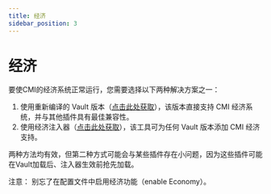 ```yaml
---
title: 经济
sidebar_position: 3
---
```


# 经济

要使CMI的经济系统正常运行，您需要选择以下两种解决方案之一：

1. 使用重新编译的 Vault 版本（[点击此处获取](https://www.zrips.net/cmivault)），该版本直接支持 CMI 经济系统，并与其他插件具有最佳兼容性。
2. 使用经济注入器（[点击此处获取](https://zrips.net/cmii)），该工具可为任何 Vault 版本添加 CMI 经济支持。

两种方法均有效，但第二种方式可能会与某些插件存在小问题，因为这些插件可能在Vault加载后、注入器生效前抢先加载。

注意： 别忘了在配置文件中启用经济功能（enable Economy）。
